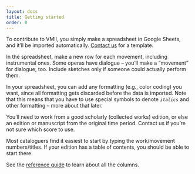 ```yaml
---
layout: docs 
title: Getting started
order: 0
---
```

To contribute to <span class="acronym">VMII</span>, you simply make a spreadsheet in Google Sheets, and it’ll be imported automatically. <a href="mailto:contact@vmii.org">Contact us</a> for a template.

In the spreadsheet, make a new row for each movement, including instrumental ones. Some operas have dialogue – you’ll make a “movement” for dialogue, too. Include sketches only if someone could actually perform them.

In your spreadsheet, you can add any formatting (e.g., color coding) you want, since all formatting gets discarded before the data is imported. Note that this means that you have to use special symbols to denote <code>_italics_</code> and other formatting – more about that later.

You’ll need to work from a good scholarly (collected works) edition, or else an edition or manuscript from the original time period. Contact us if you’re not sure which score to use.

Most cataloguers find it easiest to start by typing the work/movement numbers/titles. If your edition has a table of contents, you should be able to start there.

See the [reference guide](/docs/reference) to learn about all the columns.
